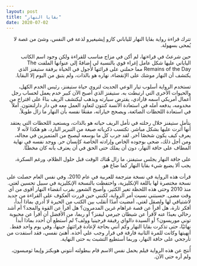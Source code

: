 ```yaml
---
layout: post
title: "بقايا النهار"
date: 2020-07-02
---
```


<div dir="rtl">

تترك قراءة رواية بقايا النهار للياباني كازو إيشيغيرو لذعة في النفس، وشئ من غصة لا يُمحى بسهولة.</br>

حين شرعتُ في قراءتها، لم أكن في مزاج مناسب للقراءة ولكن وجود اسم الكاتب الياباني عليها شكل عامل إغراء قوي بالنسبة لي إضافةً إلى عنوانها الملفت The Remains of the Day  مما حملني على قرائتها لأجول في الحياة برفقة ستيفنز الذي يكتشف أن النهار موشك على الإنقضاء، نهاره هو بالذات، ولم يتبق من اليوم إلا البقايا.</br>

تستخدم الرواية أسلوب تيار الوعي الحديث لتروي حياة ستيفنز، رئيس الخدم الكهل، والحيوات الأخرى التي ارتبطت به. ستيفنز الذي أصبح الآن كبير خدم يعمل لحساب رجل أعمال أمريكي اسمه فارادي، يقترض سيارته ويذهب ليكتشف الريف بناءً على اقتراح من مخدومه، يدفعه أمله في استعادة الآنسة كنتون لتعاود العمل معه في دار دارلنغتون. أملاً في استعادة اللحظات الضائعة، ويصحح خياراته، مقنعًا نفسه بأن النهار ما زال طويلاً.</br>

يتأمل ستيفنز خلال رحلته في تأمل الريف حياته هو بالذات، ويستعيد اللحظات التي يعتقد أنها أثرت عليها بشكل مباشر. تكتسب ذكرياته صيغة من التبرير البارد، هو هكذا لأنه لا يعرف كيف يكون شخصًا آخر. لقد جرب كل ما بوسعه ليصبح من المتميزين في مجاله، ومن أجل ذلك، ضحى بوجوده الخاص وإرادته الخاصة كإنسان حر. ووجد نفسه في نهاية المطاف على حافة النهار، دون أن يملك حتى الحق في أن يعترف بأنه كان مخطئًا.</br>

على حافة النهار يجلس ستيفنز، ما زال هُناك الوقت قبل حلول الظلام، ورغم السكرة، يجب ألا يضيع شيء بقايا النهار كما ضاع هو.</br>

قرأت هذه الرواية في نسخة مترجمة للعربية في عام 2010، وفي نفس العام حصلت على نسخة مختصرة لها باللغة الإنكليزية، واحتفظت بالنسخة الإنكليزية في سبيل تحسين لغتي. منذ 2010 وحتى هذه اللحظة تغير الكثير، وأصبح الشعور بقرب انقضاء النهار أقوى من أي وقت مضى. حسبتني نسيت أمر الرواية، لكنني حين قررت العكوف على القراءة من جديد لاشتياقي لها ولصقل لغتي، أمضيت أمدًا أتقلب بين الكتب من الحيرة لا أدري بماذا أبدأ، أفكر تارة، هل أقرأ عن قصة غراهام غرين المدمرون؟ هل أقرأ عن القوة والمجد؟ أم أشد رحالي بعيدًا عنه لأقرأ عن شيطان جيرمي ليفنز؟ أو ربما، من الأفضل أن أقرأ عن محبوبة توني موريسون؟ أو السيدة دالواي رفيقة فرجينيا وولف؟ لم أستطع أن أحدد بماذا أبدأ نهائيًا، حتى تذكرت بقايا النهار وكم أنني بحاجة لإعادة قرائتها، حينها، وفي يوم واحد فقط. أنهيتها وكانت للمرة الثانية فارقة في قرار وجب علي أخذه. أُهنئ نفسي، فقد استفدت من تأرجحي على حافة النهار، وربما أستطيع التشبث به حتى النهاية.</br>

أُنتج عن هذه الرواية فيلم يحمل نفس الاسم قام ببطولته أنتوني هوبكنز وإيما ثومبسون، ولم أره حتى الآن.</br>

</div>
